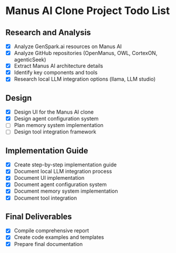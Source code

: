 # Manus AI Clone Project Todo List

## Research and Analysis
- [x] Analyze GenSpark.ai resources on Manus AI
- [x] Analyze GitHub repositories (OpenManus, OWL, CortexON, agenticSeek)
- [x] Extract Manus AI architecture details
- [x] Identify key components and tools
- [x] Research local LLM integration options (llama, LLM studio)

## Design
- [x] Design UI for the Manus AI clone
- [x] Design agent configuration system
- [ ] Plan memory system implementation
- [ ] Design tool integration framework

## Implementation Guide
- [x] Create step-by-step implementation guide
- [x] Document local LLM integration process
- [x] Document UI implementation
- [x] Document agent configuration system
- [x] Document memory system implementation
- [x] Document tool integration

## Final Deliverables
- [x] Compile comprehensive report
- [x] Create code examples and templates
- [x] Prepare final documentation
